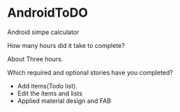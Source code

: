 # AndroidToDO
Android simpe calculator

How many hours did it take to complete?

About Three hours.

Which required and optional stories have you completed?

- Add items(Todo list).
- Edit the items and lists
- Applied material design and FAB
